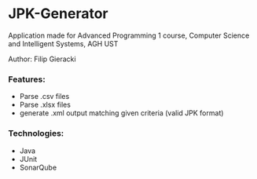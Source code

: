 # JPK-Generator

Application made for Advanced Programming 1 course, Computer Science and Intelligent Systems, AGH UST


Author: Filip Gieracki

### Features:
- Parse .csv files
- Parse .xlsx files
- generate .xml output matching given criteria (valid JPK format)

### Technologies:
- Java
- JUnit
- SonarQube
